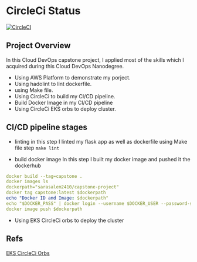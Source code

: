 # CircleCi Status

[![CircleCI](https://circleci.com/gh/circleci/circleci-docs.svg?style=svg)](https://app.circleci.com/pipelines/github/sarasalem2410/capstone-project)

## Project Overview

In this Cloud DevOps capstone project, I applied most of the skills which I acquired during this Cloud DevOps Nanodegree.

* Using AWS Platform to demonstrate my porject.
* Using hadolint to lint dockerfile.
* using Make file.
* Using CircleCi to build my CI/CD pipeline.
* Build Docker Image in my CI/CD pipeline
* Using CircleCi EKS orbs to deploy cluster.

## CI/CD pipeline stages

* linting
in this step I linted my flask app as well as dockerfile using Make file step `make lint`

* build docker image
In this step I built my docker image and pushed it the dockerhub

``` yaml
docker build --tag=capstone .
docker images ls
dockerpath="sarasalem2410/capstone-project"
docker tag capstone:latest $dockerpath
echo "Docker ID and Image: $dockerpath"
echo "$DOCKER_PASS" | docker login --username $DOCKER_USER --password-stdin
docker image push $dockerpath  
```

* Using EKS CircleCi orbs to deploy the cluster

## Refs

[EKS CircleCi Orbs](https://circleci.com/developer/orbs/orb/circleci/aws-eks)
